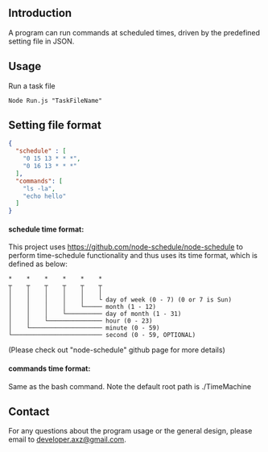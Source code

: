 ## Introduction

A program can run commands at scheduled times, driven by the predefined setting file in JSON.

## Usage

Run a task file

```
Node Run.js "TaskFileName"
```

## Setting file format

```json
{
  "schedule" : [
    "0 15 13 * * *",
    "0 16 13 * * *"
  ],
  "commands": [
    "ls -la",
    "echo hello"
  ]
}
```

#### schedule time format:

This project uses <https://github.com/node-schedule/node-schedule> to perform time-schedule functionality and thus uses its time format, which is defined as below:
```
*    *    *    *    *    *
┬    ┬    ┬    ┬    ┬    ┬
│    │    │    │    │    │
│    │    │    │    │    └ day of week (0 - 7) (0 or 7 is Sun)
│    │    │    │    └───── month (1 - 12)
│    │    │    └────────── day of month (1 - 31)
│    │    └─────────────── hour (0 - 23)
│    └──────────────────── minute (0 - 59)
└───────────────────────── second (0 - 59, OPTIONAL)
```
(Please check out "node-schedule" github page for more details)

#### commands time format:

Same as the bash command.
Note the default root path is ./TimeMachine


## Contact

For any questions about the program usage or the general design, please email to developer.axz@gmail.com.
